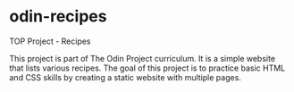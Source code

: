 # odin-recipes
TOP Project - Recipes

This project is part of The Odin Project curriculum. It is a simple website that lists various recipes. The goal of this project is to practice basic HTML and CSS skills by creating a static website with multiple pages.

